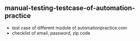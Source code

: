 ## manual-testing-testcase-of-automation-practice

- test case of different module of automationpractice.com
- checklist of email, password, zip code
